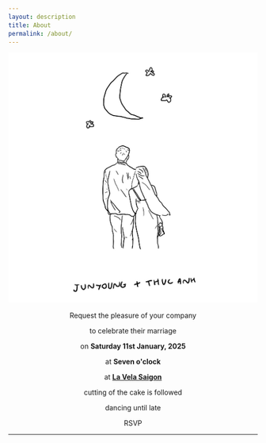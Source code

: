 ```yaml
---
layout: description
title: About
permalink: /about/
---
```


<div style="text-align: center;">
    <img src="/img/about.jpeg" alt="img" style="max-width: 100%; height: auto;">
</div>

<div style="text-align: center;">
    <p>Request the pleasure of your company</p>
      <p></p>
    <p>to celebrate their marriage</p>
      <p></p>
    <p>on <strong>Saturday 11st January, 2025</strong></p>
      <p></p>
    <p>at <strong>Seven o'clock</strong></p>
      <p></p>
    <p>at <strong><a href="{{ '/location/' | relative_url }}">La Vela Saigon</a></strong></p>
      <p></p>
    <p>cutting of the cake is followed</p>
      <p></p>
    <p>dancing until late</p>
      <p></p>
    <p>RSVP</p>
</div>

* * *
